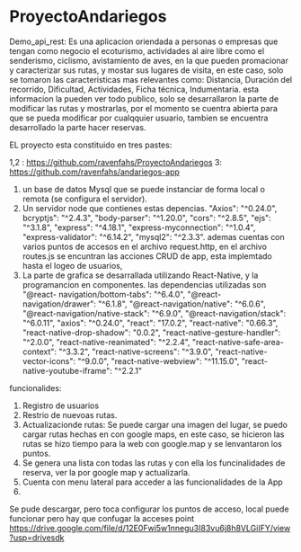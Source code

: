 # ProyectoAndariegos
Demo_api_rest:
Es una aplicacion oriendada a personas o empresas que tengan como negocio el ecoturismo, actividades al aire libre como el senderismo, ciclismo, avistamiento de aves, en la que pueden promacionar y caracterizar sus rutas, y mostar sus lugares de visita, en este caso, solo se tomaron las caracteristicas mas relevantes como:  Distancia, Duración del recorrido, Dificultad, Actividades, Ficha técnica, Indumentaria. esta informacion la pueden ver todo publico, solo se desarrallaron la parte de modificar las rutas y mostrarlas, por el momento se cuentra abierta para que se pueda modificar por cualqquier usuario, tambien se encuentra desarrollado la parte hacer reservas. 

EL proyecto esta constituido en tres pastes:

1,2 : https://github.com/ravenfahs/ProyectoAndariegos
3:    https://github.com/ravenfahs/andariegos-app

1.  un base de datos Mysql que se puede instanciar de forma local o remota (se configura el servidor).
2.  Un servidor node que contienes estas depencias. "Axios": "^0.24.0", bcryptjs": "^2.4.3", "body-parser": "^1.20.0", "cors": "^2.8.5", "ejs": "^3.1.8",       "express": "^4.18.1", "express-myconnection": "^1.0.4", "express-validator": "^6.14.2", "mysql2": "^2.3.3". ademas cuentas con varios puntos de accesos     en el archivo request.http, en el archivo routes.js se encuntran las acciones CRUD de app, esta implemtado hasta el logeo de usuarios, 
3.  La parte de grafica se desarrallada utilizando React-Native, y la programancion en componentes. las dependencias utilizadas son   "@react-                 navigation/bottom-tabs": "^6.4.0", "@react-navigation/drawer": "^6.1.8", "@react-navigation/native": "^6.0.6", "@react-navigation/native-stack":           "^6.9.0", "@react-navigation/stack": "^6.0.11", "axios": "^0.24.0", "react": "17.0.2", "react-native": "0.66.3", "react-native-drop-shadow": "0.0.2",       "react-native-gesture-handler": "^2.0.0", "react-native-reanimated": "^2.2.4", "react-native-safe-area-context": "^3.3.2", "react-native-screens":         "^3.9.0", "react-native-vector-icons": "^9.0.0", "react-native-webview": "^11.15.0", "react-native-youtube-iframe": "^2.2.1"      

funcionalides:
1. Registro de usuarios
2. Restrio de nuevoas rutas.
3. Actualizacionde rutas:
   Se puede cargar una imagen del lugar, se puedo cargar rutas hechas en con google maps, en este caso, se hicieron las rutas se hizo tiempo para la web      con google.map y se lenvantaron los puntos.
4. Se genera una lista con todas las rutas y con ella los funcinalidades de reserva, ver la por google map y actualizarla.
5. Cuenta con menu lateral para acceder a las funcionalidades de la App
6.  


Se pude descargar, pero toca configurar los puntos de acceso, local puede funcionar pero hay que confugar la acceses point
https://drive.google.com/file/d/12E0Fwi5w1nnegu3I83vu6j8h8VLGiIFY/view?usp=drivesdk
